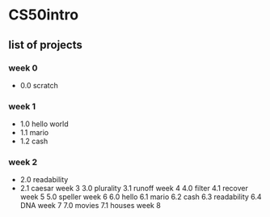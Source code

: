 # CS50intro
## list of projects
### week 0
- 0.0 scratch
### week 1
- 1.0 hello world
- 1.1 mario
- 1.2 cash 
### week 2
- 2.0 readability
- 2.1 caesar
week 3 
3.0 plurality
3.1 runoff
week 4
4.0 filter
4.1 recover
week 5 
5.0 speller
week 6 
6.0 hello
6.1 mario
6.2 cash
6.3 readability
6.4 DNA
week 7 
7.0 movies
7.1 houses
week 8


